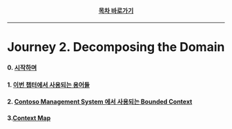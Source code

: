 <div align="center">

#### [목차 바로가기](https://github.com/dhslrl321/cqrs-journey-korean-ver/blob/master/Table%20of%20Contents.mdwn)

</div>

---

# Journey 2. Decomposing the Domain

#### 0. [시작하며](https://github.com/dhslrl321/cqrs-journey-korean-ver/blob/master/part01-journey/journey02/00.%20시작하며.mdwn)

#### 1. [이번 챕터에서 사용되는 용어들](https://github.com/dhslrl321/cqrs-journey-korean-ver/blob/master/part01-journey/journey02/01.%20이번%20챕터에서%20사용되는%20정의들.mdwn)

#### 2. [Contoso Management System 에서 사용되는 Bounded Context](https://github.com/dhslrl321/cqrs-journey-korean-ver/blob/master/part01-journey/journey02/02.%20Contoso%20에서%20사용되는%20Bounded%20Context.mdwn)

#### 3.[Context Map](https://github.com/dhslrl321/cqrs-journey-korean-ver/blob/master/part01-journey/journey02/03.%20Context%20Map.mdwn)
